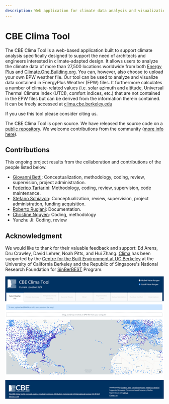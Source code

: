 ```yaml
---
description: Web application for climate data analysis and visualization
---
```


# CBE Clima Tool

The CBE Clima Tool is a web-based application built to support climate analysis specifically designed to support the need of architects and engineers interested in climate-adapted design. It allows users to analyze the climate data of more than 27,500 locations worldwide from both [Energy Plus](https://energyplus.net/weather) and [Climate.One.Building.org](http://climate.onebuilding.org/). You can, however, also choose to upload your own EPW weather file. Our tool can be used to analyze and visualize data contained in EnergyPlus Weather \(EPW\) files. It furthermore calculates a number of climate-related values \(i.e. solar azimuth and altitude, Universal Thermal Climate Index \(UTCI\), comfort indices, etc.\) that are not contained in the EPW files but can be derived from the information therein contained. It can be freely accessed at [clima.cbe.berkeley.edu](http://clima.cbe.berkeley.edu)

If you use this tool please consider citing us.

The CBE Clima Tool is open source. We have released the source code on a [public repository](https://github.com/CenterForTheBuiltEnvironment/clima). We welcome contributions from the community \([more info here](contributing/contributing.md)\).

## Contributions
This ongoing project results from the collaboration and contributions of the people listed below. 

* [Giovanni Betti](https://www.linkedin.com/in/gbetti/): Conceptualization, methodology, coding, review, supervision, project administration.
* [Federico Tartarini](https://www.linkedin.com/in/federico-tartarini-3991995b/): Methodology, coding, review, supervision, code maintenance.
* [Stefano Schiavon](https://www.linkedin.com/in/stefanoschiavon/): Conceptualization, review, supervision, project administration, funding acquisition.
* [Roberto Rugiani](https://www.linkedin.com/in/roberto-rugani/): Documentation.
* [Christine Nguyen](https://chrlng.github.io/): Coding, methodology
* Yunzhu Ji: Coding, review

## Acknowledgment

We would like to thank for their valuable feedback and support: Ed Arens, Dru Crawley, David Lehrer, Noah Pitts, and Hui Zhang. 
[Clima](https://clima.cbe.berkeley.edu/) has been supported by the [Centre for the Built Environment at UC Berkeley](https://cbe.berkeley.edu/) at the University of California Berkeley and the Republic of Singapore's National Research Foundation for [SinBerBEST](https://sinberbest.berkeley.edu) Program.

![CBE Clima Tool Home Page](.gitbook/assets/clima-home.png)

